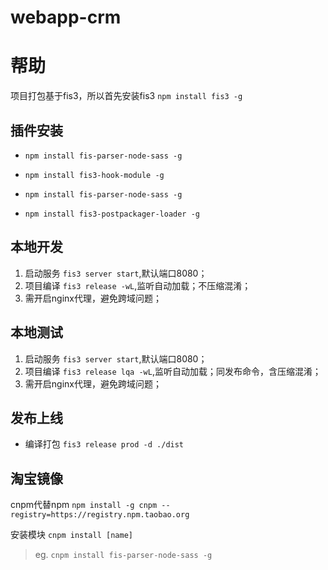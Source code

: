 # webapp-crm

帮助
===

 项目打包基于fis3，所以首先安装fis3 `npm install fis3 -g`

## 插件安装

* `npm install fis-parser-node-sass -g`

* `npm install fis3-hook-module -g`

* `npm install fis-parser-node-sass -g`

* `npm install fis3-postpackager-loader -g`


## 本地开发

1. 启动服务 `fis3 server start`,默认端口8080；
2. 项目编译 `fis3 release -wL`,监听自动加载；不压缩混淆；
3. 需开启nginx代理，避免跨域问题；

## 本地测试

1. 启动服务 `fis3 server start`,默认端口8080；
2. 项目编译 `fis3 release lqa -wL`,监听自动加载；同发布命令，含压缩混淆；
3. 需开启nginx代理，避免跨域问题；

## 发布上线

* 编译打包 `fis3 release prod -d ./dist`

## 淘宝镜像

cnpm代替npm
`npm install -g cnpm --registry=https://registry.npm.taobao.org`

安装模块
`cnpm install [name]`
> eg. `cnpm install fis-parser-node-sass -g`


